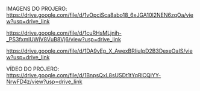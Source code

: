 IMAGENS DO PROJERO:
https://drive.google.com/file/d/1vOpciSca8abo18_6xJGA10l2NEN6zqOa/view?usp=drive_link

https://drive.google.com/file/d/1cuRHsMLjnih-_PS3fxmlUWjV8VuB8Vj6/view?usp=drive_link

https://drive.google.com/file/d/1DA9vEp_X_AwexBRIiuIpD2B3DexeOaIS/view?usp=drive_link


VÍDEO DO PROJERO:
https://drive.google.com/file/d/1BnpsQxL8sUSDt1tYqRlCQlYY-NrwFD4z/view?usp=drive_link

